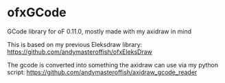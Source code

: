 # ofxGCode
GCode library for oF 0.11.0, mostly made with my axidraw in mind

This is based on my previous Eleksdraw library: https://github.com/andymasteroffish/ofxEleksDraw

The gcode is converted into something the axidraw can use via my python script: https://github.com/andymasteroffish/axidraw_gcode_reader
